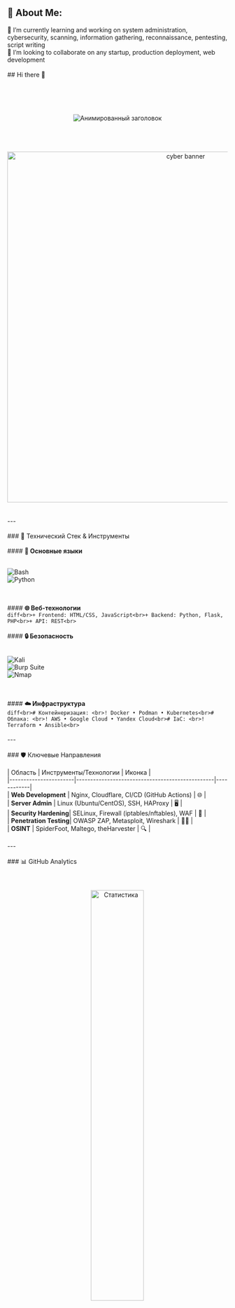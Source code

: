 ## 💫 About Me:
🔭 I’m currently learning and working on system administration, cybersecurity, scanning, information gathering, reconnaissance, pentesting, script writing<br>👯 I’m looking to collaborate on any startup, production deployment, web development<br><br>## Hi there 👋<br><br><br><br><div align="center"><br>  <img src="https://readme-typing-svg.demolab.com?font=Fira+Code&weight=600&size=26&pause=1000&color=22F769&width=435&lines=Привет%2C+Я+toxakalinin+%F0%9F%91%8B;DevOps+%26+Security+Engineer;Full-Cycle+Developer;Cyber+Security+Researcher" alt="Анимированный заголовок"><br></div><br><br><br><div align="center"><br>  <img src="https://github.com/toxakalinin/toxakalinin/assets/94138313/4c0b7c1c-6b8c-4b0d-8d0d-2b6a3f3d4b1f" alt="cyber banner" width="800"><br></div><br><br>---<br><br>### 🔧 Технический Стек & Инструменты<br><br>#### **🚀 Основные языки**<br><p align="left"><br>  <img src="https://img.shields.io/badge/Bash-121011?style=for-the-badge&logo=gnu-bash&logoColor=white" alt="Bash"><br>  <img src="https://img.shields.io/badge/Python-3776AB?style=for-the-badge&logo=python&logoColor=white" alt="Python"><br></p><br><br>#### **🌐 Веб-технологии**<br>```diff<br>+ Frontend: HTML/CSS, JavaScript<br>+ Backend: Python, Flask, PHP<br>+ API: REST<br>```<br><br>#### **🔒 Безопасность**<br><p><br>  <img src="https://img.shields.io/badge/Kali_Linux-557C94?style=flat-square&logo=kali-linux&logoColor=white" alt="Kali"><br>  <img src="https://img.shields.io/badge/Burp_Suite-FF6B6B?style=flat-square" alt="Burp Suite"><br>  <img src="https://img.shields.io/badge/Nmap-1572B6?style=flat-square&logo=gnu&logoColor=white" alt="Nmap"><br></p><br><br>#### **☁️ Инфраструктура**<br>```diff<br># Контейнеризация: <br>! Docker • Podman • Kubernetes<br># Облака: <br>! AWS • Google Cloud • Yandex Cloud<br># IaC: <br>! Terraform • Ansible<br>```<br><br>---<br><br>### 🛡️ Ключевые Направления<br><br>| Область               | Инструменты/Технологии                          | Иконка     |<br>|-----------------------|-------------------------------------------------|------------|<br>| **Web Development**   | Nginx, Cloudflare, CI/CD (GitHub Actions)       | 🌐         |<br>| **Server Admin**      | Linux (Ubuntu/CentOS), SSH, HAProxy             | 🖥️         |<br>| **Security Hardening**| SELinux, Firewall (iptables/nftables), WAF      | 🔐         |<br>| **Penetration Testing**| OWASP ZAP, Metasploit, Wireshark                | 🕵️‍♂️       |<br>| **OSINT**             | SpiderFoot, Maltego, theHarvester               | 🔍         |<br><br>---<br><br>### 📊 GitHub Analytics<br><br><!-- Динамическая статистика --><br><div align="center"><br>  <img src="https://github-readme-stats.vercel.app/api?username=toxakalinin&show_icons=true&theme=radical" alt="Статистика" width="49%"><br>  <img src="https://github-readme-stats.vercel.app/api/top-langs/?username=toxakalinin&layout=compact&theme=radical" alt="Языки" width="41%"><br></div><br><br><!-- Анимированная змея с активностью --><br>![snake gif](https://github.com/toxakalinin/toxakalinin/blob/output/github-contribution-grid-snake-dark.svg)<br><br>---<br><br>### 🔥 Последние Проекты<br>1. [**SecureCloud Deployment**](https://github.com/toxakalinin/securecloud) - Автоматизированное развертывание защищенных веб-приложений (Terraform + Ansible) 🔒☁️  <br>2. [**WebVulnScanner**](https://github.com/toxakalinin/webvulnscanner) - Python-сканер уязвимостей OWASP Top 10 с AI-анализом 🐍🔎  <br>3. [**Linux Hardening Kit**](https://github.com/toxakalinin/linux-hardening) - Bash-скрипты для усиления безопасности серверов 🛡️🐧  <br><br>---<br><br>### 📬 Контакты<br><p align="center"><br>  <a href="mailto:your_email@example.com"><br>    <img src="https://img.shields.io/badge/Gmail-D14836?style=for-the-badge&logo=gmail&logoColor=white" alt="Email"><br>  </a><br>  <a href="https://t.me/your_telegram"><br>    <img src="https://img.shields.io/badge/Telegram-2CA5E0?style=for-the-badge&logo=telegram&logoColor=white" alt="Telegram"><br>  </a><br>  <a href="https://www.linkedin.com/in/your_profile"><br>    <img src="https://img.shields.io/badge/LinkedIn-0077B5?style=for-the-badge&logo=linkedin&logoColor=white" alt="LinkedIn"><br>  </a><br></p><br><br><div align="center"><br>  <img src="https://komarev.com/ghpvc/?username=toxakalinin&color=blueviolet&style=flat-square" alt="Просмотры"><br></div><br><br><br><br>




## 🌐 Socials:
[![email](https://img.shields.io/badge/Email-D14836?logo=gmail&logoColor=white)](mailto:anton@kalinin.net.ru) 

# 💻 Tech Stack:
![Apache](https://img.shields.io/badge/apache-%23D42029.svg?style=for-the-badge&logo=apache&logoColor=white) ![PHP](https://img.shields.io/badge/php-%23777BB4.svg?style=for-the-badge&logo=php&logoColor=white) ![Git](https://img.shields.io/badge/git-%23F05033.svg?style=for-the-badge&logo=git&logoColor=white) ![Scipy](https://img.shields.io/badge/SciPy-%230C55A5.svg?style=for-the-badge&logo=scipy&logoColor=%white) ![Apache](https://img.shields.io/badge/apache-%23D42029.svg?style=for-the-badge&logo=apache&logoColor=white) ![Gunicorn](https://img.shields.io/badge/gunicorn-%298729.svg?style=for-the-badge&logo=gunicorn&logoColor=white) ![Nginx](https://img.shields.io/badge/nginx-%23009639.svg?style=for-the-badge&logo=nginx&logoColor=white) ![Flask](https://img.shields.io/badge/flask-%23000.svg?style=for-the-badge&logo=flask&logoColor=white) ![Socket.io](https://img.shields.io/badge/Socket.io-black?style=for-the-badge&logo=socket.io&badgeColor=010101) ![Bash Script](https://img.shields.io/badge/bash_script-%23121011.svg?style=for-the-badge&logo=gnu-bash&logoColor=white) ![Python](https://img.shields.io/badge/python-3670A0?style=for-the-badge&logo=python&logoColor=ffdd54)
# 📊 GitHub Stats:
![](https://github-readme-stats.vercel.app/api?username=toxakalinin&theme=neon&hide_border=false&include_all_commits=true&count_private=true)<br/>
![](https://nirzak-streak-stats.vercel.app/?user=toxakalinin&theme=neon&hide_border=false)<br/>
![](https://github-readme-stats.vercel.app/api/top-langs/?username=toxakalinin&theme=neon&hide_border=false&include_all_commits=true&count_private=true&layout=compact)

### ✍️ Random Dev Quote
![](https://quotes-github-readme.vercel.app/api?type=horizontal&theme=radical)

### 🔝 Top Contributed Repo
![](https://github-contributor-stats.vercel.app/api?username=toxakalinin&limit=5&theme=blue_navy&combine_all_yearly_contributions=true)

---
[![](https://visitcount.itsvg.in/api?id=toxakalinin&icon=0&color=0)](https://visitcount.itsvg.in)

<!-- Proudly created with GPRM ( https://gprm.itsvg.in ) -->
